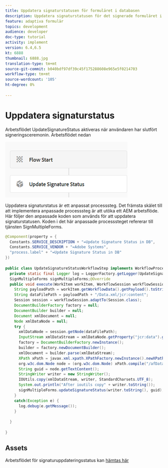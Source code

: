 ```yaml
---
title: Uppdatera signaturstatusen för formuläret i databasen
description: Uppdatera signaturstatusen för det signerade formuläret i databasen med hjälp av AEM arbetsflöde
feature: adaptiva formulär
topics: development
audience: developer
doc-type: tutorial
activity: implement
version: 6.4,6.5
kt: 6888
thumbnail: 6888.jpg
translation-type: tm+mt
source-git-commit: b040bdf97df39c45f175288608e965e5f0214703
workflow-type: tm+mt
source-wordcount: '105'
ht-degree: 0%

---
```



# Uppdatera signaturstatus

Arbetsflödet UpdateSignatureStatus aktiveras när användaren har slutfört signeringsceremonin. Arbetsflödet nedan

![huvudarbetsflöde](assets/update-signature.PNG)

Uppdatera signaturstatus är ett anpassat processsteg.
Det främsta skälet till att implementera anpassade processsteg är att utöka ett AEM arbetsflöde. Här följer den anpassade koden som används för att uppdatera signaturstatusen.
Koden i det här anpassade processsteget refererar till tjänsten SignMultipleForms.


```java
@Component(property = {
  Constants.SERVICE_DESCRIPTION + "=Update Signature Status in DB",
  Constants.SERVICE_VENDOR + "=Adobe Systems",
  "process.label" + "=Update Signature Status in DB"
})

public class UpdateSignatureStatusWorkflowStep implements WorkflowProcess {
  private static final Logger log = LoggerFactory.getLogger(UpdateSignatureStatusWorkflowStep.class);@Reference
  SignMultipleForms signMultipleForms;@Override
  public void execute(WorkItem workItem, WorkflowSession workflowSession, MetaDataMap args) throws WorkflowException {
    String payloadPath = workItem.getWorkflowData().getPayload().toString();
    String dataFilePath = payloadPath + "/Data.xml/jcr:content";
    Session session = workflowSession.adaptTo(Session.class);
    DocumentBuilderFactory factory = null;
    DocumentBuilder builder = null;
    Document xmlDocument = null;
    Node xmlDataNode = null;
    try {
      xmlDataNode = session.getNode(dataFilePath);
      InputStream xmlDataStream = xmlDataNode.getProperty("jcr:data").getBinary().getStream();
      factory = DocumentBuilderFactory.newInstance();
      builder = factory.newDocumentBuilder();
      xmlDocument = builder.parse(xmlDataStream);
      XPath xPath = javax.xml.xpath.XPathFactory.newInstance().newXPath();
      org.w3c.dom.Node node = (org.w3c.dom.Node) xPath.compile("/afData/afUnboundData/data/guid").evaluate(xmlDocument, javax.xml.xpath.XPathConstants.NODE);
      String guid = node.getTextContent();
      StringWriter writer = new StringWriter();
      IOUtils.copy(xmlDataStream, writer, StandardCharsets.UTF_8);
      System.out.println("After ioutils copy" + writer.toString());
      signMultipleForms.updateSignatureStatus(writer.toString(), guid);
    }
    catch(Exception e) {
      log.debug(e.getMessage());
    }

  }

}
```

## Assets

Arbetsflödet för signaturuppdateringsstatus kan [hämtas här](assets/update-signature-status-workflow.zip)

